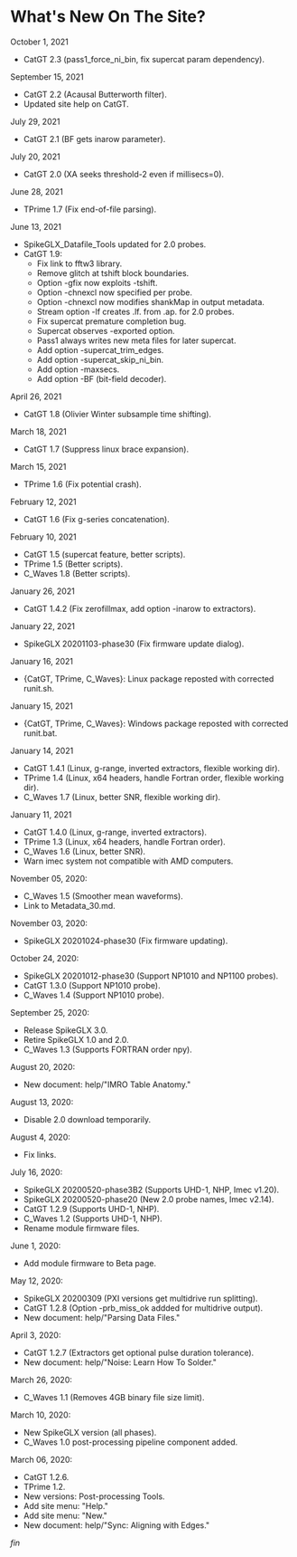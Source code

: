 # What's New On The Site?

October 1, 2021

* CatGT 2.3 (pass1_force_ni_bin, fix supercat param dependency).

September 15, 2021

* CatGT 2.2 (Acausal Butterworth filter).
* Updated site help on CatGT.

July 29, 2021

* CatGT 2.1 (BF gets inarow parameter).

July 20, 2021

* CatGT 2.0 (XA seeks threshold-2 even if millisecs=0).

June 28, 2021

* TPrime 1.7 (Fix end-of-file parsing).

June 13, 2021

* SpikeGLX_Datafile_Tools updated for 2.0 probes.
* CatGT 1.9:
    - Fix link to fftw3 library.
    - Remove glitch at tshift block boundaries.
    - Option -gfix now exploits -tshift.
    - Option -chnexcl now specified per probe.
    - Option -chnexcl now modifies shankMap in output metadata.
    - Stream option -lf creates .lf. from .ap. for 2.0 probes.
    - Fix supercat premature completion bug.
    - Supercat observes -exported option.
    - Pass1 always writes new meta files for later supercat.
    - Add option -supercat_trim_edges.
    - Add option -supercat_skip_ni_bin.
    - Add option -maxsecs.
    - Add option -BF (bit-field decoder).

April 26, 2021

* CatGT 1.8 (Olivier Winter subsample time shifting).

March 18, 2021

* CatGT 1.7 (Suppress linux brace expansion).

March 15, 2021

* TPrime 1.6 (Fix potential crash).

February 12, 2021

* CatGT 1.6 (Fix g-series concatenation).

February 10, 2021

* CatGT 1.5 (supercat feature, better scripts).
* TPrime 1.5 (Better scripts).
* C_Waves 1.8 (Better scripts).

January 26, 2021

* CatGT 1.4.2 (Fix zerofillmax, add option -inarow to extractors).

January 22, 2021

* SpikeGLX 20201103-phase30 (Fix firmware update dialog).

January 16, 2021

* {CatGT, TPrime, C_Waves}: Linux package reposted with corrected runit.sh.

January 15, 2021

* {CatGT, TPrime, C_Waves}: Windows package reposted with corrected runit.bat.

January 14, 2021

* CatGT 1.4.1 (Linux, g-range, inverted extractors, flexible working dir).
* TPrime 1.4 (Linux, x64 headers, handle Fortran order, flexible working dir).
* C_Waves 1.7 (Linux, better SNR, flexible working dir).

January 11, 2021

* CatGT 1.4.0 (Linux, g-range, inverted extractors).
* TPrime 1.3 (Linux, x64 headers, handle Fortran order).
* C_Waves 1.6 (Linux, better SNR).
* Warn imec system not compatible with AMD computers.

November 05, 2020:

* C_Waves 1.5 (Smoother mean waveforms).
* Link to Metadata_30.md.

November 03, 2020:

* SpikeGLX 20201024-phase30 (Fix firmware updating).

October 24, 2020:

* SpikeGLX 20201012-phase30 (Support NP1010 and NP1100 probes).
* CatGT 1.3.0 (Support NP1010 probe).
* C_Waves 1.4 (Support NP1010 probe).

September 25, 2020:

* Release SpikeGLX 3.0.
* Retire SpikeGLX 1.0 and 2.0.
* C_Waves 1.3 (Supports FORTRAN order npy).

August 20, 2020:

* New document: help/"IMRO Table Anatomy."

August 13, 2020:

* Disable 2.0 download temporarily.

August 4, 2020:

* Fix links.

July 16, 2020:

* SpikeGLX 20200520-phase3B2 (Supports UHD-1, NHP, Imec v1.20).
* SpikeGLX 20200520-phase20  (New 2.0 probe names, Imec v2.14).
* CatGT 1.2.9 (Supports UHD-1, NHP).
* C_Waves 1.2 (Supports UHD-1, NHP).
* Rename module firmware files.

June 1, 2020:

* Add module firmware to Beta page.

May 12, 2020:

* SpikeGLX 20200309 (PXI versions get multidrive run splitting).
* CatGT 1.2.8 (Option -prb_miss_ok addded for multidrive output).
* New document: help/"Parsing Data Files."

April 3, 2020:

* CatGT 1.2.7 (Extractors get optional pulse duration tolerance).
* New document: help/"Noise: Learn How To Solder."

March 26, 2020:

* C_Waves 1.1 (Removes 4GB binary file size limit).

March 10, 2020:

* New SpikeGLX version (all phases).
* C_Waves 1.0 post-processing pipeline component added.

March 06, 2020:

* CatGT 1.2.6.
* TPrime 1.2.
* New versions: Post-processing Tools.
* Add site menu: "Help."
* Add site menu: "New."
* New document: help/"Sync: Aligning with Edges."


_fin_

